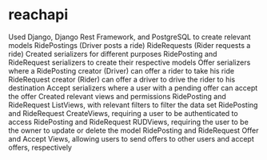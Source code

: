 # reachapi

Used Django, Django Rest Framework, and PostgreSQL to create relevant models
  RidePostings (Driver posts a ride)
  RideRequests (Rider requests a ride)
Created serializers for different purposes
  RidePosting and RideRequest serializers to create their respective models
  Offer serializers where a
    RidePosting creator (Driver) can offer a rider to take his ride
    RideRequest creator (Rider) can offer a driver to drive the rider to his destination
  Accept serializers where a user with a pending offer can accept the offer
Created relevant views and permissions
  RidePosting and RideRequest ListViews, with relevant filters to filter the data set
  RidePosting and RideRequest CreateViews, requiring a user to be authenticated to access
  RidePosting and RideRequest RUDViews, requiring the user to be the owner to update or delete the model
  RidePosting and RideRequest Offer and Accept Views, allowing users to send offers to other users and accept offers, respectively
